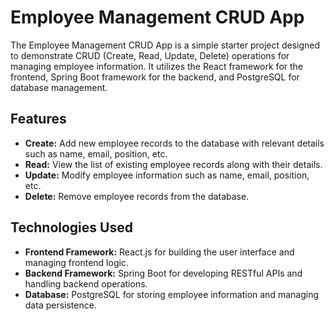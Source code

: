 # Employee Management CRUD App
The Employee Management CRUD App is a simple starter project designed to demonstrate CRUD (Create, Read, Update, Delete) operations for managing employee information. It utilizes the React framework for the frontend, Spring Boot framework for the backend, and PostgreSQL for database management.

## Features
- **Create:** Add new employee records to the database with relevant details such as name, email, position, etc.
- **Read:** View the list of existing employee records along with their details.
- **Update:** Modify employee information such as name, email, position, etc.
- **Delete:** Remove employee records from the database.

## Technologies Used
- **Frontend Framework:** React.js for building the user interface and managing frontend logic.
- **Backend Framework:** Spring Boot for developing RESTful APIs and handling backend operations.
- **Database:** PostgreSQL for storing employee information and managing data persistence.
